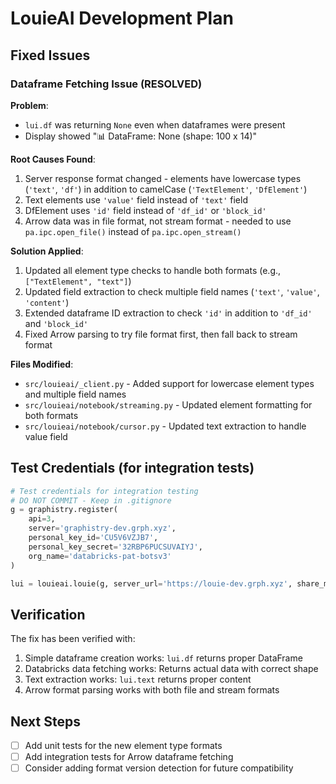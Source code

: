 # LouieAI Development Plan

## Fixed Issues

### Dataframe Fetching Issue (RESOLVED)

**Problem**: 
- `lui.df` was returning `None` even when dataframes were present
- Display showed "📊 DataFrame: None (shape: 100 x 14)"

**Root Causes Found**:
1. Server response format changed - elements have lowercase types (`'text'`, `'df'`) in addition to camelCase (`'TextElement'`, `'DfElement'`)
2. Text elements use `'value'` field instead of `'text'` field
3. DfElement uses `'id'` field instead of `'df_id'` or `'block_id'`
4. Arrow data was in file format, not stream format - needed to use `pa.ipc.open_file()` instead of `pa.ipc.open_stream()`

**Solution Applied**:
1. Updated all element type checks to handle both formats (e.g., `["TextElement", "text"]`)
2. Updated field extraction to check multiple field names (`'text'`, `'value'`, `'content'`)
3. Extended dataframe ID extraction to check `'id'` in addition to `'df_id'` and `'block_id'`
4. Fixed Arrow parsing to try file format first, then fall back to stream format

**Files Modified**:
- `src/louieai/_client.py` - Added support for lowercase element types and multiple field names
- `src/louieai/notebook/streaming.py` - Updated element formatting for both formats
- `src/louieai/notebook/cursor.py` - Updated text extraction to handle value field

## Test Credentials (for integration tests)

```python
# Test credentials for integration testing
# DO NOT COMMIT - Keep in .gitignore
g = graphistry.register(
    api=3,
    server='graphistry-dev.grph.xyz',
    personal_key_id='CU5V6VZJB7', 
    personal_key_secret='32RBP6PUCSUVAIYJ',
    org_name='databricks-pat-botsv3'
)

lui = louieai.louie(g, server_url='https://louie-dev.grph.xyz', share_mode='Private')
```

## Verification

The fix has been verified with:
1. Simple dataframe creation works: `lui.df` returns proper DataFrame
2. Databricks data fetching works: Returns actual data with correct shape
3. Text extraction works: `lui.text` returns proper content
4. Arrow format parsing works with both file and stream formats

## Next Steps

- [ ] Add unit tests for the new element type formats
- [ ] Add integration tests for Arrow dataframe fetching
- [ ] Consider adding format version detection for future compatibility